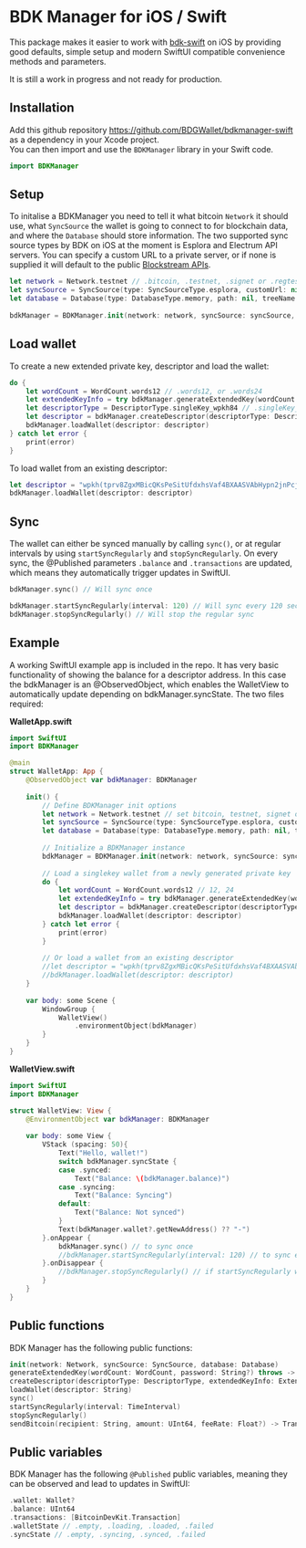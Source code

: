 # BDK Manager for iOS / Swift

This package makes it easier to work with [bdk-swift](https://github.com/bitcoindevkit/bdk-swift) on iOS by providing good defaults, simple setup and modern SwiftUI compatible convenience methods and parameters.  

It is still a work in progress and not ready for production.

## Installation

Add this github repository https://github.com/BDGWallet/bdkmanager-swift as a dependency in your Xcode project.   
You can then import and use the `BDKManager` library in your Swift code.

```swift
import BDKManager
```

## Setup

To initalise a BDKManager you need to tell it what bitcoin `Network` it should use, what `SyncSource` the wallet is going to connect to for blockchain data, and where the `Database` should store information. The two supported sync source types by BDK on iOS at the moment is Esplora and Electrum API servers. You can specify a custom URL to a private server, or if none is supplied it will default to the public [Blockstream APIs](https://github.com/Blockstream/esplora/blob/master/API.md).

```swift
let network = Network.testnet // .bitcoin, .testnet, .signet or .regtest
let syncSource = SyncSource(type: SyncSourceType.esplora, customUrl: nil) // .esplora or .electrum, optional customUrl
let database = Database(type: DatabaseType.memory, path: nil, treeName: nil) // .memory or .disk, optional path and tree parameters
        
bdkManager = BDKManager.init(network: network, syncSource: syncSource, database: database)   
```

## Load wallet

To create a new extended private key, descriptor and load the wallet:

```swift
do {
    let wordCount = WordCount.words12 // .words12, or .words24
    let extendedKeyInfo = try bdkManager.generateExtendedKey(wordCount: wordCount, password: nil) // optional password
    let descriptorType = DescriptorType.singleKey_wpkh84 // .singleKey_wpkh84 is the only type defined so far
    let descriptor = bdkManager.createDescriptor(descriptorType: DescriptorType.singleKey_wpkh84, extendedKeyInfo: extendedKeyInfo)
    bdkManager.loadWallet(descriptor: descriptor)
} catch let error {
    print(error)
}  
```

To load  wallet from an existing descriptor:

```swift
let descriptor = "wpkh(tprv8ZgxMBicQKsPeSitUfdxhsVaf4BXAASVAbHypn2jnPcjmQZvqZYkeqx7EHQTWvdubTSDa5ben7zHC7sUsx4d8tbTvWdUtHzR8uhHg2CW7MT/*)"
bdkManager.loadWallet(descriptor: descriptor) 
```

## Sync

The wallet can either be synced manually by calling `sync()`, or at regular intervals by using `startSyncRegularly` and `stopSyncRegularly`.
On every sync, the @Published parameters `.balance` and `.transactions` are updated, which means they automatically trigger updates in SwiftUI.

```swift
bdkManager.sync() // Will sync once

bdkManager.startSyncRegularly(interval: 120) // Will sync every 120 seconds
bdkManager.stopSyncRegularly() // Will stop the regular sync
```

## Example

A working SwiftUI example app is included in the repo. It has very basic functionality of showing the balance for a descriptor address. In this case the bdkManager is an @ObservedObject, which enables the WalletView to automatically update depending on bdkManager.syncState. The two files required:

**WalletApp.swift**
```swift
import SwiftUI
import BDKManager

@main
struct WalletApp: App {
    @ObservedObject var bdkManager: BDKManager
    
    init() {
        // Define BDKManager init options
        let network = Network.testnet // set bitcoin, testnet, signet or regtest
        let syncSource = SyncSource(type: SyncSourceType.esplora, customUrl: nil) // set esplora or electrum, can take customUrl
        let database = Database(type: DatabaseType.memory, path: nil, treeName: nil) // set memory or disk, optional path and tree parameters
        
        // Initialize a BDKManager instance
        bdkManager = BDKManager.init(network: network, syncSource: syncSource, database: database)
        
        // Load a singlekey wallet from a newly generated private key
        do {
            let wordCount = WordCount.words12 // 12, 24
            let extendedKeyInfo = try bdkManager.generateExtendedKey(wordCount: wordCount, password: nil)
            let descriptor = bdkManager.createDescriptor(descriptorType: DescriptorType.singleKey_wpkh84, extendedKeyInfo: extendedKeyInfo)
            bdkManager.loadWallet(descriptor: descriptor)
        } catch let error {
            print(error)
        }
        
        // Or load a wallet from an existing descriptor
        //let descriptor = "wpkh(tprv8ZgxMBicQKsPeSitUfdxhsVaf4BXAASVAbHypn2jnPcjmQZvqZYkeqx7EHQTWvdubTSDa5ben7zHC7sUsx4d8tbTvWdUtHzR8uhHg2CW7MT/*)"
        //bdkManager.loadWallet(descriptor: descriptor)
    }
    
    var body: some Scene {
        WindowGroup {
            WalletView()
                .environmentObject(bdkManager)
        }
    }
}
```

**WalletView.swift**
```swift
import SwiftUI
import BDKManager

struct WalletView: View {
    @EnvironmentObject var bdkManager: BDKManager
    
    var body: some View {
        VStack (spacing: 50){
            Text("Hello, wallet!")
            switch bdkManager.syncState {
            case .synced:
                Text("Balance: \(bdkManager.balance)")
            case .syncing:
                Text("Balance: Syncing")
            default:
                Text("Balance: Not synced")
            }
            Text(bdkManager.wallet?.getNewAddress() ?? "-")
        }.onAppear {
            bdkManager.sync() // to sync once
            //bdkManager.startSyncRegularly(interval: 120) // to sync every 120 seconds
        }.onDisappear {
            //bdkManager.stopSyncRegularly() // if startSyncRegularly was used
        }
    }
}
```

## Public functions

BDK Manager has the following public functions:
```swift
init(network: Network, syncSource: SyncSource, database: Database)
generateExtendedKey(wordCount: WordCount, password: String?) throws -> ExtendedKeyInfo
createDescriptor(descriptorType: DescriptorType, extendedKeyInfo: ExtendedKeyInfo) -> String
loadWallet(descriptor: String)
sync()
startSyncRegularly(interval: TimeInterval)
stopSyncRegularly()
sendBitcoin(recipient: String, amount: UInt64, feeRate: Float?) -> Transaction?
```

## Public variables

BDK Manager has the following `@Published` public variables, meaning they can be observed and lead to updates in SwiftUI:
```swift
.wallet: Wallet?
.balance: UInt64
.transactions: [BitcoinDevKit.Transaction]
.walletState // .empty, .loading, .loaded, .failed
.syncState // .empty, .syncing, .synced, .failed
```
